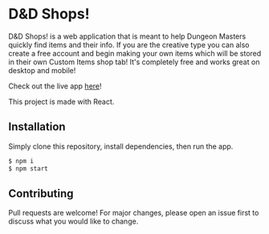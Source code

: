# D&D Shops!

D&D Shops! is a web application that is meant to help Dungeon Masters quickly find items and their info. If you are the creative type you can also create a free account and begin making your own items which will be stored in their own Custom Items shop tab! It's completely free and works great on desktop and mobile!

Check out the live app [here](https://dnd-shops.web.app)!

This project is made with React.

## Installation

Simply clone this repository, install dependencies, then run the app.

```bash
$ npm i
$ npm start
```

## Contributing
Pull requests are welcome! For major changes, please open an issue first to discuss what you would like to change.
